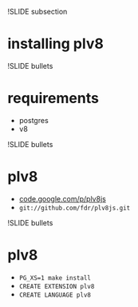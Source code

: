 !SLIDE subsection
# installing plv8

!SLIDE bullets
# requirements
* postgres
* v8

!SLIDE bullets
# plv8
* [code.google.com/p/plv8js](http://code.google.com/p/plv8js/)
* `git://github.com/fdr/plv8js.git`

!SLIDE bullets
# plv8
* `PG_XS=1 make install`
* `CREATE EXTENSION plv8`
* `CREATE LANGUAGE plv8`
